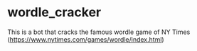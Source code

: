 # wordle_cracker
This is a bot that cracks the famous wordle game of NY Times (https://www.nytimes.com/games/wordle/index.html)
